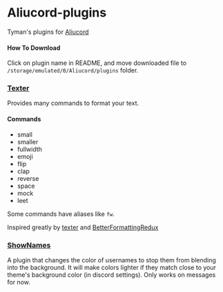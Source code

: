 # Aliucord-plugins

Tyman's plugins for [Aliucord](https://github.com/Aliucord)

#### How To Download
Click on plugin name in README, and move downloaded file to `/storage/emulated/0/Aliucord/plugins` folder.

### [Texter](https://github.com/TymanWasTaken/aliucord-plugins/raw/builds/Texter.zip)
Provides many commands to format your text.

#### Commands
- small
- smaller
- fullwidth
- emoji
- flip
- clap
- reverse
- space
- mock
- leet

Some commands have aliases like `fw`.
  
Inspired greatly by [texter](https://github.com/SkyBlockDev/texter) and [BetterFormattingRedux](https://github.com/rauenzi/BetterDiscordAddons/tree/master/Plugins/BetterFormattingRedux)

### [ShowNames](https://github.com/TymanWasTaken/aliucord-plugins/raw/builds/ShowNames.zip)

A plugin that changes the color of usernames to stop them from blending into the background. It will make colors lighter if they match close to your theme's background color (in discord settings). Only works on messages for now. 
